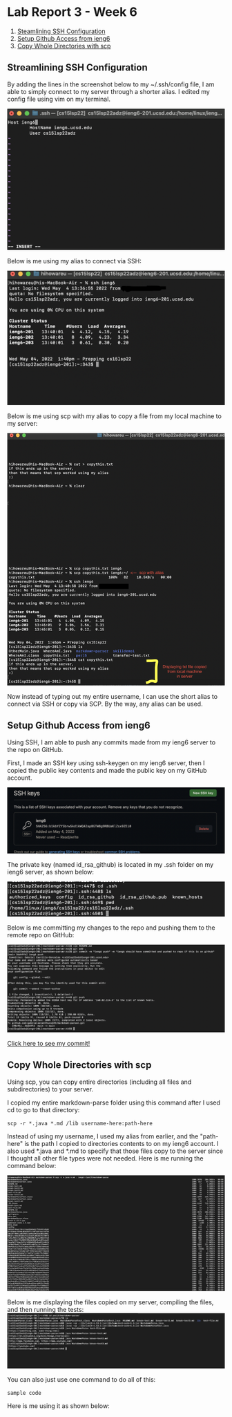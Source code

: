 # Lab Report 3 - Week 6

1. [Steamlining SSH Configuration](#streamlining-ssh-configuration)
2. [Setup Github Access from ieng6](#setup-github-access-from-ieng6)
3. [Copy Whole Directories with scp](#copy-whole-directories-with-scp)


## Streamlining SSH Configuration
By adding the lines in the screenshot below to my ~/.ssh/config file, I am able to simply connect to my server through a shorter alias. I edited my config file using vim on my terminal.

![image](images-labreport3/config.png)

Below is me using my alias to connect via SSH:

![image](images-labreport3/ieng6connect.png)

Below is me using scp with my alias to copy a file from my local machine to my server:

![image](images-labreport3/scpieng6.png)

Now instead of typing out my entire username, I can use the short alias to connect via SSH or copy via SCP. By the way, any alias can be used.


## Setup Github Access from ieng6
Using SSH, I am able to push any commits made from my ieng6 server to the repo on GitHub.

First, I made an SSH key using ssh-keygen on my ieng6 server, then I copied the public key contents and made the public key on my GitHub account.

![image](images-labreport3/publickey.png)

The private key (named id_rsa_github) is located in my .ssh folder on my ieng6 server, as shown below:

![image](images-labreport3/privatekeylocation.png)

Below is me committing my changes to the repo and pushing them to the remote repo on GitHub:

![image](images-labreport3/gitcommandfromieng6.png)

[Click here to see my commit!](https://github.com/gabrielseventhucsd25/markdown-parser/commit/36d49fdb8dddc3867247966bf4deac513e11ceaa)


## Copy Whole Directories with scp
Using scp, you can copy entire directories (including all files and subdirectories) to your server. 

I copied my entire markdown-parse folder using this command after I used cd to go to that directory:
```
scp -r *.java *.md /lib username-here:path-here
```
Instead of using my username, I used my alias from earlier, and the "path-here" is the path I copied to directories contents to on my ieng6 account. I also used *.java and *.md to specify that those files copy to the server since I thought all other file types were not needed. Here is me running the command below:

![image](images-labreport3/scpr.png)

Below is me displaying the files copied on my server, compiling the files, and then running the tests:
![image](images-labreport3/runieng6afterscp.png)

You can also just use one command to do all of this:
```
sample code 
```
Here is me using it as shown below:

